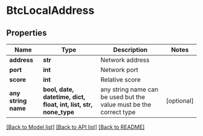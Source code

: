 # BtcLocalAddress


## Properties
Name | Type | Description | Notes
------------ | ------------- | ------------- | -------------
**address** | **str** | Network address | 
**port** | **int** | Network port | 
**score** | **int** | Relative score | 
**any string name** | **bool, date, datetime, dict, float, int, list, str, none_type** | any string name can be used but the value must be the correct type | [optional]

[[Back to Model list]](../README.md#documentation-for-models) [[Back to API list]](../README.md#documentation-for-api-endpoints) [[Back to README]](../README.md)


